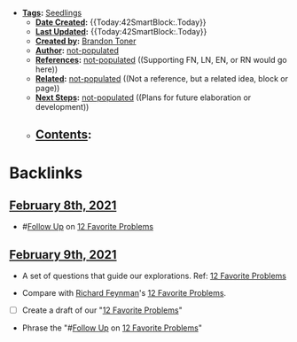 - **[Tags](<Tags.md>):** [Seedlings](<Seedlings.md>)
    - **[Date Created](<Date Created.md>):** {{Today:42SmartBlock:.Today}}
    - **[Last Updated](<Last Updated.md>):** {{Today:42SmartBlock:.Today}}
    - **[Created by](<Created by.md>):** [Brandon Toner](<Brandon Toner.md>)
    - **[Author](<Author.md>):** [not-populated](<not-populated.md>)
    - **[References](<References.md>):** [not-populated](<not-populated.md>) ((Supporting FN, LN, EN, or RN would go here))
    - **[Related](<Related.md>):** [not-populated](<not-populated.md>) ((Not a reference, but a related idea, block or page))
    - **[Next Steps](<Next Steps.md>):** [not-populated](<not-populated.md>) ((Plans for future elaboration or development))
    - **[Contents](<Contents.md>):** 
        - 

# Backlinks
## [February 8th, 2021](<February 8th, 2021.md>)
- #[Follow Up](<Follow Up.md>) on [12 Favorite Problems](<12 Favorite Problems.md>)

## [February 9th, 2021](<February 9th, 2021.md>)
- A set of questions that guide our explorations. Ref: [12 Favorite Problems](<12 Favorite Problems.md>)

- Compare with [Richard Feynman](<Richard Feynman.md>)'s [12 Favorite Problems](<12 Favorite Problems.md>).

- [ ] Create a draft of our "[12 Favorite Problems](<12 Favorite Problems.md>)"

- Phrase the "#[Follow Up](<Follow Up.md>) on [12 Favorite Problems](<12 Favorite Problems.md>)"

